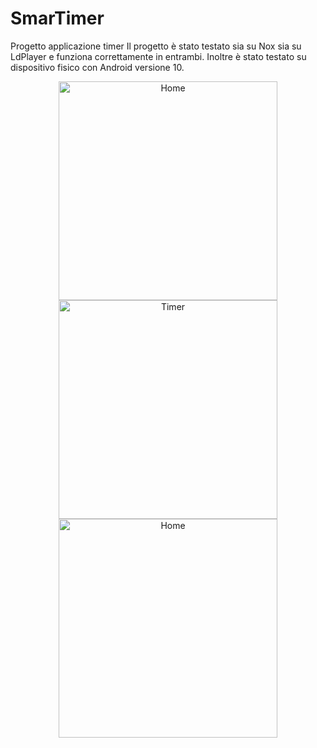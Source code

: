 # SmarTimer
Progetto applicazione timer
Il progetto è stato testato sia su Nox sia su LdPlayer e funziona correttamente in entrambi.
Inoltre è stato testato su dispositivo fisico con Android versione 10.
<p align="center">
   <img src="" width="350" title="Home">
  <img src="" width="350" title="Timer">
  <img src="" width="350" title="Home">
</p>


